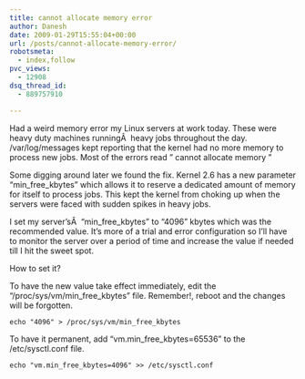```yaml
---
title: cannot allocate memory error
author: Danesh
date: 2009-01-29T15:55:04+00:00
url: /posts/cannot-allocate-memory-error/
robotsmeta:
  - index,follow
pvc_views:
  - 12908
dsq_thread_id:
  - 889757910

---
```

Had a weird memory error my Linux servers at work today. These were heavy duty machines runningÂ  heavy jobs throughout the day. /var/log/messages kept reporting that the kernel had no more memory to process new jobs. Most of the errors read &#8221; cannot allocate memory &#8221;

Some digging around later we found the fix. Kernel 2.6 has a new parameter &#8220;min\_free\_kbytes&#8221; which allows it to reserve a dedicated amount of memory for itself to process jobs. This kept the kernel from choking up when the servers were faced with sudden spikes in heavy jobs.

I set my server&#8217;sÂ  &#8220;min\_free\_kbytes&#8221; to &#8220;4096&#8221; kbytes which was the recommended value. It&#8217;s more of a trial and error configuration so I&#8217;ll have to monitor the server over a period of time and increase the value if needed till I hit the sweet spot.

How to set it?

To have the new value take effect immediately, edit the &#8220;/proc/sys/vm/min\_free\_kbytes&#8221; file. Remember!, reboot and the changes will be forgotten.

`echo "4096" > /proc/sys/vm/min_free_kbytes`

To have it permanent, add &#8220;vm.min\_free\_kbytes=65536&#8221; to the /etc/sysctl.conf file.

`echo "vm.min_free_kbytes=4096" >> /etc/sysctl.conf`